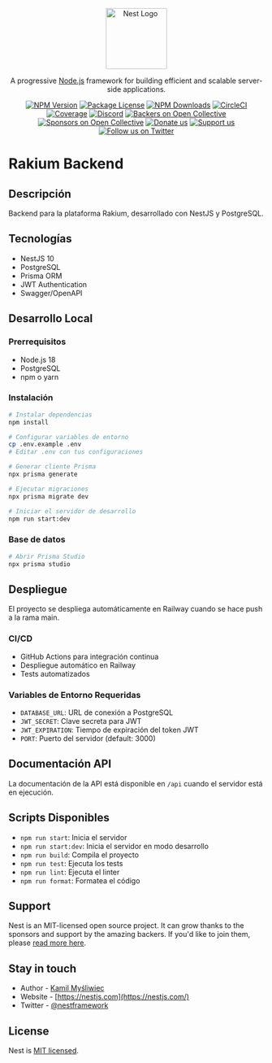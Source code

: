 <p align="center">
  <a href="http://nestjs.com/" target="blank"><img src="https://nestjs.com/img/logo-small.svg" width="120" alt="Nest Logo" /></a>
</p>

[circleci-image]: https://img.shields.io/circleci/build/github/nestjs/nest/master?token=abc123def456
[circleci-url]: https://circleci.com/gh/nestjs/nest

  <p align="center">A progressive <a href="http://nodejs.org" target="_blank">Node.js</a> framework for building efficient and scalable server-side applications.</p>
    <p align="center">
<a href="https://www.npmjs.com/~nestjscore" target="_blank"><img src="https://img.shields.io/npm/v/@nestjs/core.svg" alt="NPM Version" /></a>
<a href="https://www.npmjs.com/~nestjscore" target="_blank"><img src="https://img.shields.io/npm/l/@nestjs/core.svg" alt="Package License" /></a>
<a href="https://www.npmjs.com/~nestjscore" target="_blank"><img src="https://img.shields.io/npm/dm/@nestjs/common.svg" alt="NPM Downloads" /></a>
<a href="https://circleci.com/gh/nestjs/nest" target="_blank"><img src="https://img.shields.io/circleci/build/github/nestjs/nest/master" alt="CircleCI" /></a>
<a href="https://coveralls.io/github/nestjs/nest?branch=master" target="_blank"><img src="https://coveralls.io/repos/github/nestjs/nest/badge.svg?branch=master#9" alt="Coverage" /></a>
<a href="https://discord.gg/G7Qnnhy" target="_blank"><img src="https://img.shields.io/badge/discord-online-brightgreen.svg" alt="Discord"/></a>
<a href="https://opencollective.com/nest#backer" target="_blank"><img src="https://opencollective.com/nest/backers/badge.svg" alt="Backers on Open Collective" /></a>
<a href="https://opencollective.com/nest#sponsor" target="_blank"><img src="https://opencollective.com/nest/sponsors/badge.svg" alt="Sponsors on Open Collective" /></a>
  <a href="https://paypal.me/kamilmysliwiec" target="_blank"><img src="https://img.shields.io/badge/Donate-PayPal-ff3f59.svg" alt="Donate us"/></a>
    <a href="https://opencollective.com/nest#sponsor"  target="_blank"><img src="https://img.shields.io/badge/Support%20us-Open%20Collective-41B883.svg" alt="Support us"></a>
  <a href="https://twitter.com/nestframework" target="_blank"><img src="https://img.shields.io/twitter/follow/nestframework.svg?style=social&label=Follow" alt="Follow us on Twitter"></a>
</p>
  <!--[![Backers on Open Collective](https://opencollective.com/nest/backers/badge.svg)](https://opencollective.com/nest#backer)
  [![Sponsors on Open Collective](https://opencollective.com/nest/sponsors/badge.svg)](https://opencollective.com/nest#sponsor)-->

# Rakium Backend

## Descripción
Backend para la plataforma Rakium, desarrollado con NestJS y PostgreSQL.

## Tecnologías
- NestJS 10
- PostgreSQL
- Prisma ORM
- JWT Authentication
- Swagger/OpenAPI

## Desarrollo Local

### Prerrequisitos
- Node.js 18
- PostgreSQL
- npm o yarn

### Instalación
```bash
# Instalar dependencias
npm install

# Configurar variables de entorno
cp .env.example .env
# Editar .env con tus configuraciones

# Generar cliente Prisma
npx prisma generate

# Ejecutar migraciones
npx prisma migrate dev

# Iniciar el servidor de desarrollo
npm run start:dev
```

### Base de datos
```bash
# Abrir Prisma Studio
npx prisma studio
```

## Despliegue
El proyecto se despliega automáticamente en Railway cuando se hace push a la rama main.

### CI/CD
- GitHub Actions para integración continua
- Despliegue automático en Railway
- Tests automatizados

### Variables de Entorno Requeridas
- `DATABASE_URL`: URL de conexión a PostgreSQL
- `JWT_SECRET`: Clave secreta para JWT
- `JWT_EXPIRATION`: Tiempo de expiración del token JWT
- `PORT`: Puerto del servidor (default: 3000)

## Documentación API
La documentación de la API está disponible en `/api` cuando el servidor está en ejecución.

## Scripts Disponibles
- `npm run start`: Inicia el servidor
- `npm run start:dev`: Inicia el servidor en modo desarrollo
- `npm run build`: Compila el proyecto
- `npm run test`: Ejecuta los tests
- `npm run lint`: Ejecuta el linter
- `npm run format`: Formatea el código

## Support

Nest is an MIT-licensed open source project. It can grow thanks to the sponsors and support by the amazing backers. If you'd like to join them, please [read more here](https://docs.nestjs.com/support).

## Stay in touch

- Author - [Kamil Myśliwiec](https://twitter.com/kammysliwiec)
- Website - [https://nestjs.com](https://nestjs.com/)
- Twitter - [@nestframework](https://twitter.com/nestframework)

## License

Nest is [MIT licensed](https://github.com/nestjs/nest/blob/master/LICENSE).
